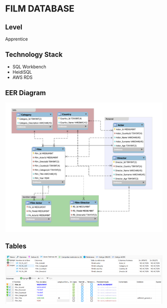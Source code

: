 # FILM DATABASE

## Level
Apprentice

## Technology Stack
- SQL Workbench
- HeidiSQL
- AWS RDS
  
## EER Diagram
![EER schema](https://github.com/juancabrera-r/film-database/blob/main/schemaEER.png)

## Tables

![TABAL_FILM](https://github.com/juancabrera-r/film-database/blob/main/tabla_film.png)
